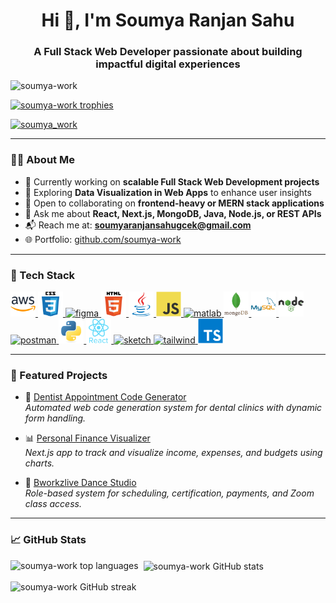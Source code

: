 <h1 align="center">Hi 👋, I'm Soumya Ranjan Sahu</h1>
<h3 align="center">A Full Stack Web Developer passionate about building impactful digital experiences</h3>

<p align="left">
  <img src="https://komarev.com/ghpvc/?username=soumya-work&label=Profile%20views&color=0e75b6&style=flat" alt="soumya-work" />
</p>

<p align="left">
  <a href="https://github.com/ryo-ma/github-profile-trophy">
    <img src="https://github-profile-trophy.vercel.app/?username=soumya-work&theme=algolia" alt="soumya-work trophies" />
  </a>
</p>

<p align="left">
  <a href="https://twitter.com/soumya_work" target="_blank">
    <img src="https://img.shields.io/twitter/follow/soumya_work?logo=twitter&style=for-the-badge" alt="soumya_work" />
  </a>
</p>

---

### 👨‍💻 About Me

- 🔭 Currently working on **scalable Full Stack Web Development projects**
- 🌱 Exploring **Data Visualization in Web Apps** to enhance user insights
- 🤝 Open to collaborating on **frontend-heavy or MERN stack applications**
- 💬 Ask me about **React, Next.js, MongoDB, Java, Node.js, or REST APIs**
- 📬 Reach me at: **soumyaranjansahugcek@gmail.com**
- 🌐 Portfolio: [github.com/soumya-work](https://github.com/soumya-work)

---

### 💼 Tech Stack

<p align="left">
  <a href="https://aws.amazon.com" target="_blank" rel="noreferrer">
    <img src="https://raw.githubusercontent.com/devicons/devicon/master/icons/amazonwebservices/amazonwebservices-original-wordmark.svg" alt="aws" width="40" height="40"/>
  </a>
  <a href="https://www.w3schools.com/css/" target="_blank" rel="noreferrer">
    <img src="https://raw.githubusercontent.com/devicons/devicon/master/icons/css3/css3-original-wordmark.svg" alt="css3" width="40" height="40"/>
  </a>
  <a href="https://www.figma.com/" target="_blank" rel="noreferrer">
    <img src="https://www.vectorlogo.zone/logos/figma/figma-icon.svg" alt="figma" width="40" height="40"/>
  </a>
  <a href="https://www.w3.org/html/" target="_blank" rel="noreferrer">
    <img src="https://raw.githubusercontent.com/devicons/devicon/master/icons/html5/html5-original-wordmark.svg" alt="html5" width="40" height="40"/>
  </a>
  <a href="https://www.java.com" target="_blank" rel="noreferrer">
    <img src="https://raw.githubusercontent.com/devicons/devicon/master/icons/java/java-original.svg" alt="java" width="40" height="40"/>
  </a>
  <a href="https://developer.mozilla.org/en-US/docs/Web/JavaScript" target="_blank" rel="noreferrer">
    <img src="https://raw.githubusercontent.com/devicons/devicon/master/icons/javascript/javascript-original.svg" alt="javascript" width="40" height="40"/>
  </a>
  <a href="https://www.mathworks.com/" target="_blank" rel="noreferrer">
    <img src="https://upload.wikimedia.org/wikipedia/commons/2/21/Matlab_Logo.png" alt="matlab" width="40" height="40"/>
  </a>
  <a href="https://www.mongodb.com/" target="_blank" rel="noreferrer">
    <img src="https://raw.githubusercontent.com/devicons/devicon/master/icons/mongodb/mongodb-original-wordmark.svg" alt="mongodb" width="40" height="40"/>
  </a>
  <a href="https://www.mysql.com/" target="_blank" rel="noreferrer">
    <img src="https://raw.githubusercontent.com/devicons/devicon/master/icons/mysql/mysql-original-wordmark.svg" alt="mysql" width="40" height="40"/>
  </a>
  <a href="https://nodejs.org" target="_blank" rel="noreferrer">
    <img src="https://raw.githubusercontent.com/devicons/devicon/master/icons/nodejs/nodejs-original-wordmark.svg" alt="nodejs" width="40" height="40"/>
  </a>
  <a href="https://postman.com" target="_blank" rel="noreferrer">
    <img src="https://www.vectorlogo.zone/logos/getpostman/getpostman-icon.svg" alt="postman" width="40" height="40"/>
  </a>
  <a href="https://www.python.org" target="_blank" rel="noreferrer">
    <img src="https://raw.githubusercontent.com/devicons/devicon/master/icons/python/python-original.svg" alt="python" width="40" height="40"/>
  </a>
  <a href="https://reactjs.org/" target="_blank" rel="noreferrer">
    <img src="https://raw.githubusercontent.com/devicons/devicon/master/icons/react/react-original-wordmark.svg" alt="react" width="40" height="40"/>
  </a>
  <a href="https://www.sketch.com/" target="_blank" rel="noreferrer">
    <img src="https://www.vectorlogo.zone/logos/sketchapp/sketchapp-icon.svg" alt="sketch" width="40" height="40"/>
  </a>
  <a href="https://tailwindcss.com/" target="_blank" rel="noreferrer">
    <img src="https://www.vectorlogo.zone/logos/tailwindcss/tailwindcss-icon.svg" alt="tailwind" width="40" height="40"/>
  </a>
  <a href="https://www.typescriptlang.org/" target="_blank" rel="noreferrer">
    <img src="https://raw.githubusercontent.com/devicons/devicon/master/icons/typescript/typescript-original.svg" alt="typescript" width="40" height="40"/>
  </a>
</p>

---

### 🚀 Featured Projects

- 🔧 [Dentist Appointment Code Generator](https://github.com/soumya-work/dentist-code-generator)  
  *Automated web code generation system for dental clinics with dynamic form handling.*

- 📊 [Personal Finance Visualizer](https://github.com/soumya-work/personal-finance-visualizer)  
  *Next.js app to track and visualize income, expenses, and budgets using charts.*

- 🕺 [Bworkzlive Dance Studio](https://github.com/soumya-work/bworkz-dance-platform)  
  *Role-based system for scheduling, certification, payments, and Zoom class access.*

---

### 📈 GitHub Stats

<p>
  <img align="left" src="https://github-readme-stats.vercel.app/api/top-langs?username=soumya-work&show_icons=true&locale=en&layout=compact" alt="soumya-work top languages" />
</p>

<p>&nbsp;
  <img align="center" src="https://github-readme-stats.vercel.app/api?username=soumya-work&show_icons=true&locale=en" alt="soumya-work GitHub stats" />
</p>

<p>
  <img align="center" src="https://github-readme-streak-stats.herokuapp.com/?user=soumya-work&" alt="soumya-work GitHub streak" />
</p>
